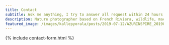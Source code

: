 ```yaml
---
title: Contact
subtitle: Ask me anything, I try to answer all request within 24 hours.
description: Nature photographer based on French Riviera, wildlife, macro and landscape photos of Southern Alps
featured_image: /images/kallepyorala/posts/2019-07-12/AZURINSPIRE_20190524_FRA_25984.jpg
---
```


{% include contact-form.html %}
